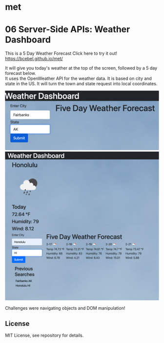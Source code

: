 # met

# 06 Server-Side APIs: Weather Dashboard


This is a 5 Day Weather Forecast  Click here to try it out!
https://bcebel.github.io/met/

It will give you today's weather at the top of the screen, followed by a 5 day forecast below.  
It uses the OpenWeather API for the weather data.
It is based on city and state in the US.  It will turn the town and state request into local coordinates.

 
<img src="./Screenshot.png" alt="Weather App screenshot" title="Optional title">
<img src="./Screenshot2.png" alt="Weather App screenshot2" title="Optional title">

Challenges were navigating objects and DOM manipulation!  

## License 
MIT License, see repository for details. 


